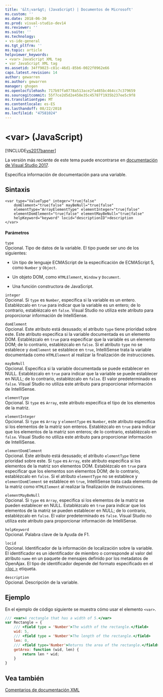 ```yaml
---
title: '&lt;var&gt; (JavaScript) | Documentos de Microsoft'
ms.custom: ''
ms.date: 2018-06-30
ms.prod: visual-studio-dev14
ms.reviewer: ''
ms.suite: ''
ms.technology:
- vs-ide-general
ms.tgt_pltfrm: ''
ms.topic: article
helpviewer_keywords:
- <var> JavaScript XML tag
- var JavaScript XML tag
ms.assetid: 34ff9023-c81c-46d1-85b6-0022f0962e66
caps.latest.revision: 14
author: gewarren
ms.author: gewarren
manager: ghogen
ms.openlocfilehash: 717b97fa0778a513ace2fa485bc464cc7c379659
ms.sourcegitcommit: 55f7ce2d5d2e458e35c45787f1935b237ee5c9f8
ms.translationtype: MT
ms.contentlocale: es-ES
ms.lasthandoff: 08/22/2018
ms.locfileid: "47581024"
---
```

# <a name="ltvargt-javascript"></a>&lt;var&gt; (JavaScript)
[!INCLUDE[vs2017banner](../includes/vs2017banner.md)]

La versión más reciente de este tema puede encontrarse en [documentación de Visual Studio 2017](https://docs.microsoft.com/en-us/visualstudio/).  
  
Especifica información de documentación para una variable.  
  
## <a name="syntax"></a>Sintaxis  
  
```  
<var type="ValueType" integer="true|false"  
    domElement="true|false" mayBeNull="true|false"  
    elementType="ArrayElementType" elementInteger="true|false"  
    elementDomElement="true|false" elementMayBeNull="true|false"  
    helpKeyword="keyword" locid="descriptionID">description  
</var>   
```  
  
#### <a name="parameters"></a>Parámetros  
 `type`  
 Opcional. Tipo de datos de la variable. El tipo puede ser uno de los siguientes:  
  
-   Un tipo de lenguaje ECMAScript de la especificación de ECMAScript 5, como `Number` y `Object`.  
  
-   Un objeto DOM, como `HTMLElement`, `Window` y `Document`.  
  
-   Una función constructora de JavaScript.  
  
 `integer`  
 Opcional. Si `type` es `Number`, especifica si la variable es un entero. Establézcalo en `true` para indicar que la variable es un entero; de lo contrario, establézcalo en `false`. Visual Studio no utiliza este atributo para proporcionar información de IntelliSense.  
  
 `domElement`  
 Opcional. Este atributo está desusado; el atributo `type` tiene prioridad sobre este. Este atributo especifica si la variable documentada es un elemento DOM. Establézcalo en `true` para especificar que la variable es un elemento DOM; de lo contrario, establézcalo en `false`. Si el atributo `type` no se establece y `domElement` se establece en `true`, IntelliSense trata la variable documentada como `HTMLElement` al realizar la finalización de instrucciones.  
  
 `mayBeNull`  
 Opcional. Especifica si la variable documentada se puede establecer en NULL. Establézcalo en `true` para indicar que la variable se puede establecer en NULL; de lo contrario, establézcalo en `false`. El valor predeterminado es `false`. Visual Studio no utiliza este atributo para proporcionar información de IntelliSense.  
  
 `elementType`  
 Opcional. Si `type` es `Array`, este atributo especifica el tipo de los elementos de la matriz.  
  
 `elementInteger`  
 Opcional. Si `type` es `Array` y `elementType` es `Number`, este atributo especifica si los elementos de la matriz son enteros. Establézcalo en `true` para indicar que los elementos de la matriz son enteros; de lo contrario, establézcalo en `false`. Visual Studio no utiliza este atributo para proporcionar información de IntelliSense.  
  
 `elementDomElement`  
 Opcional. Este atributo está desusado; el atributo `elementType` tiene prioridad sobre este. Si `type` es `Array`, este atributo especifica si los elementos de la matriz son elementos DOM. Establézcalo en `true` para especificar que los elementos son elementos DOM; de lo contrario, establézcalo en `false`. Si el atributo `elementType` no se establece y `elementDomElement` se establece en `true`, IntelliSense trata cada elemento de la matriz como `HTMLElement` al realizar la finalización de instrucciones.  
  
 `elementMayBeNull`  
 Opcional. Si `type` es `Array`, especifica si los elementos de la matriz se pueden establecer en NULL. Establézcalo en `true` para indicar que los elementos de la matriz se pueden establecer en NULL; de lo contrario, establézcalo en `false`. El valor predeterminado es `false`. Visual Studio no utiliza este atributo para proporcionar información de IntelliSense.  
  
 `helpKeyword`  
 Opcional. Palabra clave de la Ayuda de F1.  
  
 `locid`  
 Opcional. Identificador de la información de localización sobre la variable. El identificador es un identificador de miembro o corresponde al valor del atributo `name` en un paquete de mensajes definido por los metadatos de OpenAjax. El tipo de identificador depende del formato especificado en el [ \<loc >](../ide/loc-javascript.md) etiqueta.  
  
 `description`  
 Opcional. Descripción de la variable.  
  
## <a name="example"></a>Ejemplo  
 En el ejemplo de código siguiente se muestra cómo usar el elemento `<var>`.  
  
```javascript  
/// <var>A rectangle that has a width of 5.</var>  
var Rectangle = {  
    /// <field type = 'Number'>The width of the rectangle.</field>  
    wid: 5,  
    /// <field type = 'Number'>The length of the rectangle.</field>  
    len: 0,  
    /// <field type='Number'>Returns the area of the rectangle.</field>  
    getArea: function (wid, len) {  
        return len * wid;  
    }  
}  
```  
  
## <a name="see-also"></a>Vea también  
 [Comentarios de documentación XML](../ide/xml-documentation-comments-javascript.md)



